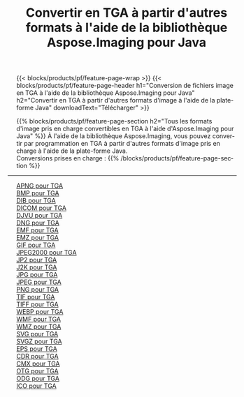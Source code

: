 ﻿---
title: Convertir en TGA à partir d'autres formats à l'aide de la bibliothèque Aspose.Imaging pour Java 
weight: 3920
url: /fr/java/conversion/to/tga 
lang: fr
langdirlevel: 2
locales: zh-hans,ja,it,ru,de,es,fr,nl,id,lt,pl,pt,vi,tr,ko,zh-hant,ar,hi,th,sv,cs,uk,he
description: En utilisant Aspose.Imaging, vous pouvez convertir en TGA à partir d'autres formats en utilisant Java
---

{{< blocks/products/pf/feature-page-wrap >}}
{{< blocks/products/pf/feature-page-header h1="Conversion de fichiers image en TGA à l'aide de la bibliothèque Aspose.Imaging pour Java" h2="Convertir en TGA à partir d'autres formats d'image à l'aide de la plate-forme Java" downloadText="Télécharger" >}}


{{% blocks/products/pf/feature-page-section  h2="Tous les formats d'image pris en charge convertibles en TGA à l'aide d'Aspose.Imaging pour Java" %}}
À l'aide de la bibliothèque Aspose.Imaging, vous pouvez convertir par programmation en TGA à partir d'autres formats d'image pris en charge à l'aide de la plate-forme Java.
<br/>
Conversions prises en charge :
{{% /blocks/products/pf/feature-page-section %}}
<div class="container-fluid productfamilypage bg-gray">
    <div class="convertypes bg-gray agp-content section">
        <div class="container">
		<hr style="margin-left:-20px;"/>
		<div class="row other-converters">
		    <div class='col-md-2 other-converter remove-lp remove-rp'><a href="/imaging/fr/java/conversion/apng-to-tga" >APNG pour TGA</a></div>
<div class='col-md-2 other-converter remove-lp remove-rp'><a href="/imaging/fr/java/conversion/bmp-to-tga" >BMP pour TGA</a></div>
<div class='col-md-2 other-converter remove-lp remove-rp'><a href="/imaging/fr/java/conversion/dib-to-tga" >DIB pour TGA</a></div>
<div class='col-md-2 other-converter remove-lp remove-rp'><a href="/imaging/fr/java/conversion/dicom-to-tga" >DICOM pour TGA</a></div>
<div class='col-md-2 other-converter remove-lp remove-rp'><a href="/imaging/fr/java/conversion/djvu-to-tga" >DJVU pour TGA</a></div>
<div class='col-md-2 other-converter remove-lp remove-rp'><a href="/imaging/fr/java/conversion/dng-to-tga" >DNG pour TGA</a></div>
<div class='col-md-2 other-converter remove-lp remove-rp'><a href="/imaging/fr/java/conversion/emf-to-tga" >EMF pour TGA</a></div>
<div class='col-md-2 other-converter remove-lp remove-rp'><a href="/imaging/fr/java/conversion/emz-to-tga" >EMZ pour TGA</a></div>
<div class='col-md-2 other-converter remove-lp remove-rp'><a href="/imaging/fr/java/conversion/gif-to-tga" >GIF pour TGA</a></div>
<div class='col-md-2 other-converter remove-lp remove-rp'><a href="/imaging/fr/java/conversion/jpeg2000-to-tga" >JPEG2000 pour TGA</a></div>
<div class='col-md-2 other-converter remove-lp remove-rp'><a href="/imaging/fr/java/conversion/jp2-to-tga" >JP2 pour TGA</a></div>
<div class='col-md-2 other-converter remove-lp remove-rp'><a href="/imaging/fr/java/conversion/j2k-to-tga" >J2K pour TGA</a></div>
<div class='col-md-2 other-converter remove-lp remove-rp'><a href="/imaging/fr/java/conversion/jpg-to-tga" >JPG pour TGA</a></div>
<div class='col-md-2 other-converter remove-lp remove-rp'><a href="/imaging/fr/java/conversion/jpeg-to-tga" >JPEG pour TGA</a></div>
<div class='col-md-2 other-converter remove-lp remove-rp'><a href="/imaging/fr/java/conversion/png-to-tga" >PNG pour TGA</a></div>
<div class='col-md-2 other-converter remove-lp remove-rp'><a href="/imaging/fr/java/conversion/tif-to-tga" >TIF pour TGA</a></div>
<div class='col-md-2 other-converter remove-lp remove-rp'><a href="/imaging/fr/java/conversion/tiff-to-tga" >TIFF pour TGA</a></div>
<div class='col-md-2 other-converter remove-lp remove-rp'><a href="/imaging/fr/java/conversion/webp-to-tga" >WEBP pour TGA</a></div>
<div class='col-md-2 other-converter remove-lp remove-rp'><a href="/imaging/fr/java/conversion/wmf-to-tga" >WMF pour TGA</a></div>
<div class='col-md-2 other-converter remove-lp remove-rp'><a href="/imaging/fr/java/conversion/wmz-to-tga" >WMZ pour TGA</a></div>
<div class='col-md-2 other-converter remove-lp remove-rp'><a href="/imaging/fr/java/conversion/svg-to-tga" >SVG pour TGA</a></div>
<div class='col-md-2 other-converter remove-lp remove-rp'><a href="/imaging/fr/java/conversion/svgz-to-tga" >SVGZ pour TGA</a></div>
<div class='col-md-2 other-converter remove-lp remove-rp'><a href="/imaging/fr/java/conversion/eps-to-tga" >EPS pour TGA</a></div>
<div class='col-md-2 other-converter remove-lp remove-rp'><a href="/imaging/fr/java/conversion/cdr-to-tga" >CDR pour TGA</a></div>
<div class='col-md-2 other-converter remove-lp remove-rp'><a href="/imaging/fr/java/conversion/cmx-to-tga" >CMX pour TGA</a></div>
<div class='col-md-2 other-converter remove-lp remove-rp'><a href="/imaging/fr/java/conversion/otg-to-tga" >OTG pour TGA</a></div>
<div class='col-md-2 other-converter remove-lp remove-rp'><a href="/imaging/fr/java/conversion/odg-to-tga" >ODG pour TGA</a></div>
<div class='col-md-2 other-converter remove-lp remove-rp'><a href="/imaging/fr/java/conversion/ico-to-tga" >ICO pour TGA</a></div>
                </div>
        </div>
    </div>
</div>
<br/>

